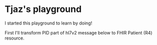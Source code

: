 # Tjaz's playground 
I started this playground to learn by doing! 

First I'll transform PID part of hl7v2 message below to FHIR Patient (R4) resource.
